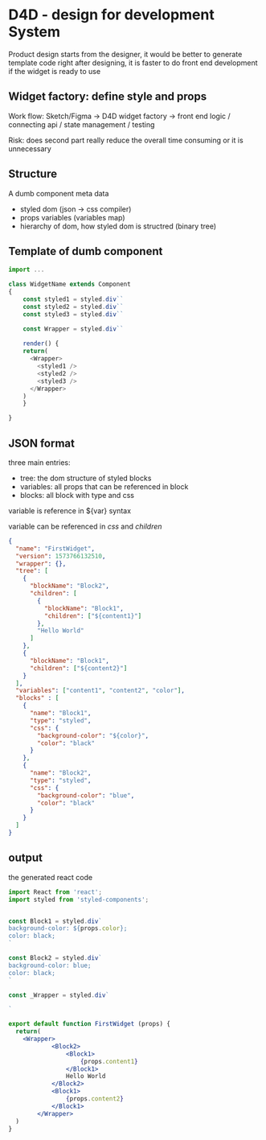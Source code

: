 # D4D - design for development System

Product design starts from the designer, it would be better to generate template code right after designing, it is faster to do front end development if the widget is ready to use

## Widget factory: define style and props

Work flow: 
Sketch/Figma -> D4D widget factory -> front end logic / connecting api / state management / testing

Risk: does second part really reduce the overall time consuming or it is unnecessary 

## Structure

A dumb component meta data

* styled dom (json -> css compiler)
* props variables (variables map)
* hierarchy of dom, how styled dom is structred (binary tree)

## Template of dumb component

```js
import ...

class WidgetName extends Component 
{
	const styled1 = styled.div``
	const styled2 = styled.div``
	const styled3 = styled.div``

	const Wrapper = styled.div``
	
	render() {
    return(
      <Wrapper>
        <styled1 />
        <styled2 />
        <styled3 />
      </Wrapper>
    )
	}

}
```

## JSON format

three main entries:
- tree: the dom structure of styled blocks
- variables: all props that can be referenced in block
- blocks: all block with type and css

variable is reference in ${var} syntax

variable can be referenced in *css* and *children*

```json
{
  "name": "FirstWidget",
  "version": 1573766132510,
  "wrapper": {},
  "tree": [
    {
      "blockName": "Block2",
      "children": [
        {
          "blockName": "Block1",
          "children": ["${content1}"]
        },
        "Hello World"
      ]
    },
    {
      "blockName": "Block1",
      "children": ["${content2}"]
    }
  ],
  "variables": ["content1", "content2", "color"],
  "blocks" : [
    {
      "name": "Block1",
      "type": "styled",
      "css": {
        "background-color": "${color}",
        "color": "black"
      }
    },
    {
      "name": "Block2",
      "type": "styled",
      "css": {
        "background-color": "blue",
        "color": "black"
      }
    }
  ]
}
```


## output

the generated react code

```jsx
import React from 'react';
import styled from 'styled-components';


const Block1 = styled.div`
background-color: ${props.color};
color: black;
`

const Block2 = styled.div`
background-color: blue;
color: black;
`

const _Wrapper = styled.div`

`

export default function FirstWidget (props) {
  return(
    <Wrapper>
			<Block2>
				<Block1>
					{props.content1}
				</Block1>
				Hello World
			</Block2>
			<Block1>
				{props.content2}
			</Block1>
		</Wrapper>
  )
}

```


